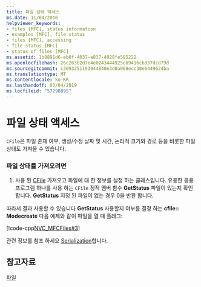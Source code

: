 ```yaml
---
title: 파일 상태 액세스
ms.date: 11/04/2016
helpviewer_keywords:
- files [MFC], status information
- examples [MFC], file status
- files [MFC], accessing
- file status [MFC]
- status of files [MFC]
ms.assetid: 1b8891d6-eb0f-4037-a837-4928fe595222
ms.openlocfilehash: 26c263b2d7e4e0243444925cb9416cb337dcd79d
ms.sourcegitcommit: c3093251193944840e3d0a068ecc30e6449624ba
ms.translationtype: MT
ms.contentlocale: ko-KR
ms.lasthandoff: 03/04/2019
ms.locfileid: "57298895"
---
```

# <a name="accessing-file-status"></a>파일 상태 액세스

`CFile`은 파일 존재 여부, 생성/수정 날짜 및 시간, 논리적 크기와 경로 등을 비롯한 파일 상태도 가져올 수 있습니다.

### <a name="to-get-file-status"></a>파일 상태를 가져오려면

1. 사용 된 [CFile](../mfc/reference/cfile-class.md) 가져오고 파일에 대 한 정보를 설정 하는 클래스입니다. 유용한 응용 프로그램 하나를 사용 하는 `CFile` 정적 멤버 함수 **GetStatus** 파일이 있는지 확인 합니다. **GetStatus** 지정 된 파일이 없는 경우 0을 반환 합니다.

따라서 결과 사용할 수 있습니다 **GetStatus** 사용할지 여부를 결정 하는 **cfile:: Modecreate** 다음 예제와 같이 파일을 열 때 플래그:

[!code-cpp[NVC_MFCFiles#3](../atl-mfc-shared/reference/codesnippet/cpp/accessing-file-status_1.cpp)]

관련 정보를 참조 하세요 [Serialization](../mfc/serialization-in-mfc.md)합니다.

## <a name="see-also"></a>참고자료

[파일](../mfc/files-in-mfc.md)
